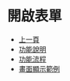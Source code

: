 ﻿# 開啟表單
* [上一頁](../README.md)
* [功能說明](README.md#introduction)
* [功能流程](README.md#flow)
* [畫面顯示範例](README.md#example)
